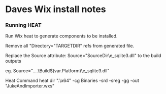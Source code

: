 ﻿# Daves Wix install notes

### Running HEAT

Run Wix heat to generate components to be installed.

Remove all "Directory="TARGETDIR" refs from generated file.

Replace the Source attribute:  Source="SourceDir\e_sqlite3.dll" to the build outputs

eg. Source="..\..\Build\$(var.Platform)\e_sqlite3.dll"


Heat Command
	heat dir ".\x64" -cg Binaries -srd -sreg -gg -out "JukeAndImporter.wxs"